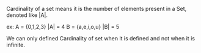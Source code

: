 Cardinality of a set means it is the number of elements present in a Set, denoted like |A|.

ex:
     A   = {0,1,2,3}
    |A| = 4
     B   = {a,e,i,o,u}
    |B| = 5

We can only defined Cardinality of set when it is defined and not when it is infinite.